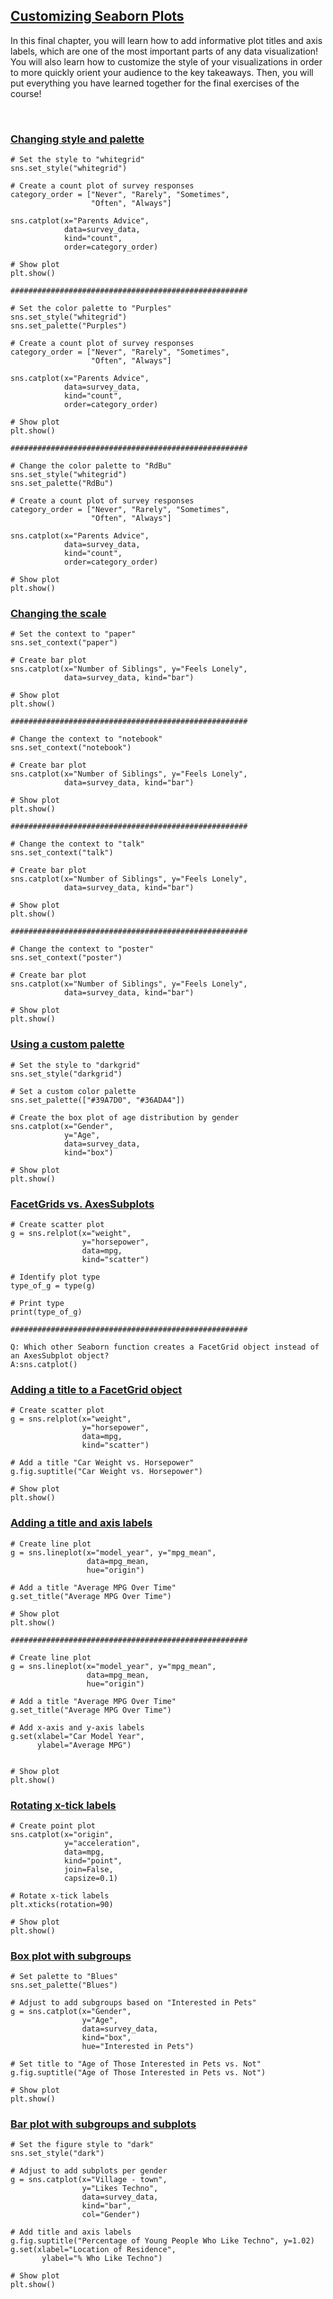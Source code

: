 ## [Customizing Seaborn Plots](https://campus.datacamp.com/courses/introduction-to-data-visualization-with-seaborn/customizing-seaborn-plots-4)

In this final chapter, you will learn how to add informative plot titles and axis labels, which are one of the most important parts of any data visualization! You will also learn how to customize the style of your visualizations in order to more quickly orient your audience to the key takeaways. Then, you will put everything you have learned together for the final exercises of the course!

<br>

### [Changing style and palette](https://campus.datacamp.com/courses/introduction-to-data-visualization-with-seaborn/customizing-seaborn-plots-4?ex=2)

```
# Set the style to "whitegrid"
sns.set_style("whitegrid")

# Create a count plot of survey responses
category_order = ["Never", "Rarely", "Sometimes", 
                  "Often", "Always"]

sns.catplot(x="Parents Advice", 
            data=survey_data, 
            kind="count", 
            order=category_order)

# Show plot
plt.show()

#####################################################

# Set the color palette to "Purples"
sns.set_style("whitegrid")
sns.set_palette("Purples")

# Create a count plot of survey responses
category_order = ["Never", "Rarely", "Sometimes", 
                  "Often", "Always"]

sns.catplot(x="Parents Advice", 
            data=survey_data, 
            kind="count", 
            order=category_order)

# Show plot
plt.show()

#####################################################

# Change the color palette to "RdBu"
sns.set_style("whitegrid")
sns.set_palette("RdBu")

# Create a count plot of survey responses
category_order = ["Never", "Rarely", "Sometimes", 
                  "Often", "Always"]

sns.catplot(x="Parents Advice", 
            data=survey_data, 
            kind="count", 
            order=category_order)

# Show plot
plt.show()

```

### [Changing the scale](https://campus.datacamp.com/courses/introduction-to-data-visualization-with-seaborn/customizing-seaborn-plots-4?ex=3)

```
# Set the context to "paper"
sns.set_context("paper")

# Create bar plot
sns.catplot(x="Number of Siblings", y="Feels Lonely",
            data=survey_data, kind="bar")

# Show plot
plt.show()

#####################################################

# Change the context to "notebook"
sns.set_context("notebook")

# Create bar plot
sns.catplot(x="Number of Siblings", y="Feels Lonely",
            data=survey_data, kind="bar")

# Show plot
plt.show()

#####################################################

# Change the context to "talk"
sns.set_context("talk")

# Create bar plot
sns.catplot(x="Number of Siblings", y="Feels Lonely",
            data=survey_data, kind="bar")

# Show plot
plt.show()

#####################################################

# Change the context to "poster"
sns.set_context("poster")

# Create bar plot
sns.catplot(x="Number of Siblings", y="Feels Lonely",
            data=survey_data, kind="bar")

# Show plot
plt.show()
```

### [Using a custom palette](https://campus.datacamp.com/courses/introduction-to-data-visualization-with-seaborn/customizing-seaborn-plots-4?ex=4)

```
# Set the style to "darkgrid"
sns.set_style("darkgrid")

# Set a custom color palette
sns.set_palette(["#39A7D0", "#36ADA4"])

# Create the box plot of age distribution by gender
sns.catplot(x="Gender",
            y="Age",
            data=survey_data,
            kind="box")

# Show plot
plt.show()
```

### [FacetGrids vs. AxesSubplots](https://campus.datacamp.com/courses/introduction-to-data-visualization-with-seaborn/customizing-seaborn-plots-4?ex=6)

```
# Create scatter plot
g = sns.relplot(x="weight", 
                y="horsepower", 
                data=mpg,
                kind="scatter")

# Identify plot type
type_of_g = type(g)

# Print type
print(type_of_g)

#####################################################

Q: Which other Seaborn function creates a FacetGrid object instead of an AxesSubplot object?
A:sns.catplot()
```

### [Adding a title to a FacetGrid object](https://campus.datacamp.com/courses/introduction-to-data-visualization-with-seaborn/customizing-seaborn-plots-4?ex=7)

```
# Create scatter plot
g = sns.relplot(x="weight",
                y="horsepower",
                data=mpg,
                kind="scatter")

# Add a title "Car Weight vs. Horsepower"
g.fig.suptitle("Car Weight vs. Horsepower")

# Show plot
plt.show()
```

### [Adding a title and axis labels](https://campus.datacamp.com/courses/introduction-to-data-visualization-with-seaborn/customizing-seaborn-plots-4?ex=9)

```
# Create line plot
g = sns.lineplot(x="model_year", y="mpg_mean", 
                 data=mpg_mean,
                 hue="origin")

# Add a title "Average MPG Over Time"
g.set_title("Average MPG Over Time")

# Show plot
plt.show()

#####################################################

# Create line plot
g = sns.lineplot(x="model_year", y="mpg_mean", 
                 data=mpg_mean,
                 hue="origin")

# Add a title "Average MPG Over Time"
g.set_title("Average MPG Over Time")

# Add x-axis and y-axis labels
g.set(xlabel="Car Model Year",
      ylabel="Average MPG")


# Show plot
plt.show()
```

### [Rotating x-tick labels](https://campus.datacamp.com/courses/introduction-to-data-visualization-with-seaborn/customizing-seaborn-plots-4?ex=10)

```
# Create point plot
sns.catplot(x="origin",
            y="acceleration",
            data=mpg,
            kind="point",
            join=False,
            capsize=0.1)

# Rotate x-tick labels
plt.xticks(rotation=90)

# Show plot
plt.show()
```

### [Box plot with subgroups](https://campus.datacamp.com/courses/introduction-to-data-visualization-with-seaborn/customizing-seaborn-plots-4?ex=12)

```
# Set palette to "Blues"
sns.set_palette("Blues")

# Adjust to add subgroups based on "Interested in Pets"
g = sns.catplot(x="Gender",
                y="Age",
                data=survey_data,
                kind="box",
                hue="Interested in Pets")

# Set title to "Age of Those Interested in Pets vs. Not"
g.fig.suptitle("Age of Those Interested in Pets vs. Not")

# Show plot
plt.show()
```

### [Bar plot with subgroups and subplots](https://campus.datacamp.com/courses/introduction-to-data-visualization-with-seaborn/customizing-seaborn-plots-4?ex=13)

```
# Set the figure style to "dark"
sns.set_style("dark")

# Adjust to add subplots per gender
g = sns.catplot(x="Village - town",
                y="Likes Techno",
                data=survey_data,
                kind="bar",
                col="Gender")

# Add title and axis labels
g.fig.suptitle("Percentage of Young People Who Like Techno", y=1.02)
g.set(xlabel="Location of Residence",
       ylabel="% Who Like Techno")

# Show plot
plt.show()
```